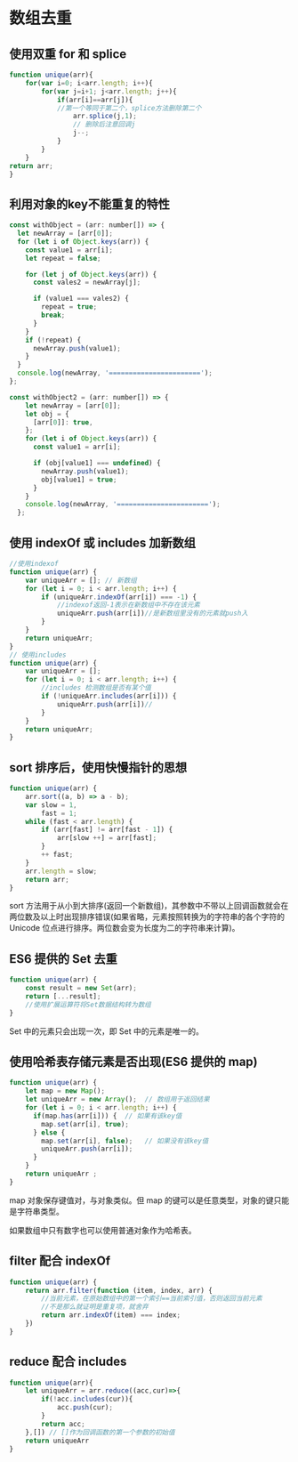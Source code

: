 # 数组去重

## 使用双重 for 和 splice

```js
function unique(arr){
    for(var i=0; i<arr.length; i++){
        for(var j=i+1; j<arr.length; j++){
            if(arr[i]==arr[j]){
            //第一个等同于第二个，splice方法删除第二个
                arr.splice(j,1);
                // 删除后注意回调j
                j--;
            }
        }
    }
return arr;
}
```

## 利用对象的key不能重复的特性

```js
const withObject = (arr: number[]) => {
  let newArray = [arr[0]];
  for (let i of Object.keys(arr)) {
    const value1 = arr[i];
    let repeat = false;

    for (let j of Object.keys(arr)) {
      const vales2 = newArray[j];

      if (value1 === vales2) {
        repeat = true;
        break;
      }
    }
    if (!repeat) {
      newArray.push(value1);
    }
  }
  console.log(newArray, '=======================');
};

const withObject2 = (arr: number[]) => {
    let newArray = [arr[0]];
    let obj = {
      [arr[0]]: true,
    };
    for (let i of Object.keys(arr)) {
      const value1 = arr[i];

      if (obj[value1] === undefined) {
        newArray.push(value1);
        obj[value1] = true;
      }
    }
    console.log(newArray, '=======================');
  };
```

## 使用 indexOf 或 includes 加新数组

```js
//使用indexof
function unique(arr) {
    var uniqueArr = []; // 新数组
    for (let i = 0; i < arr.length; i++) {
        if (uniqueArr.indexOf(arr[i]) === -1) {
            //indexof返回-1表示在新数组中不存在该元素
            uniqueArr.push(arr[i])//是新数组里没有的元素就push入
        }
    }
    return uniqueArr;
}
// 使用includes
function unique(arr) {
    var uniqueArr = []; 
    for (let i = 0; i < arr.length; i++) {
        //includes 检测数组是否有某个值
        if (!uniqueArr.includes(arr[i])) {
            uniqueArr.push(arr[i])//
        }
    }
    return uniqueArr;
}
```

## sort 排序后，使用快慢指针的思想

```js
function unique(arr) {
    arr.sort((a, b) => a - b);
    var slow = 1,
        fast = 1;
    while (fast < arr.length) {
        if (arr[fast] != arr[fast - 1]) {
            arr[slow ++] = arr[fast];
        }
        ++ fast;
    }
    arr.length = slow;
    return arr;
}
```

sort 方法用于从小到大排序(返回一个新数组)，其参数中不带以上回调函数就会在两位数及以上时出现排序错误(如果省略，元素按照转换为的字符串的各个字符的 Unicode 位点进行排序。两位数会变为长度为二的字符串来计算)。

## ES6 提供的 Set 去重

```js
function unique(arr) {
    const result = new Set(arr);
    return [...result];
    //使用扩展运算符将Set数据结构转为数组
}
```

Set 中的元素只会出现一次，即 Set 中的元素是唯一的。

## 使用哈希表存储元素是否出现(ES6 提供的 map)

```js
function unique(arr) {
    let map = new Map();
    let uniqueArr = new Array();  // 数组用于返回结果
    for (let i = 0; i < arr.length; i++) {
      if(map.has(arr[i])) {  // 如果有该key值
        map.set(arr[i], true); 
      } else { 
        map.set(arr[i], false);   // 如果没有该key值
        uniqueArr.push(arr[i]);
      }
    } 
    return uniqueArr ;
}
```

map 对象保存键值对，与对象类似。但 map 的键可以是任意类型，对象的键只能是字符串类型。

如果数组中只有数字也可以使用普通对象作为哈希表。

## filter 配合 indexOf

```js
function unique(arr) {
    return arr.filter(function (item, index, arr) {
        //当前元素，在原始数组中的第一个索引==当前索引值，否则返回当前元素
        //不是那么就证明是重复项，就舍弃
        return arr.indexOf(item) === index;
    })
}
```

## reduce 配合 includes

```js
function unique(arr){
    let uniqueArr = arr.reduce((acc,cur)=>{
        if(!acc.includes(cur)){
            acc.push(cur);
        }
        return acc;
    },[]) // []作为回调函数的第一个参数的初始值
    return uniqueArr
}
```
